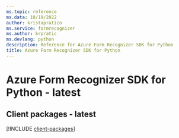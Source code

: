 ```yaml
---
ms.topic: reference
ms.data: 10/19/2022
author: kristapratico
ms.service: formrecognizer
ms.author: krpratic
ms.devlang: python
description: Reference for Azure Form Recognizer SDK for Python
title: Azure Form Recognizer SDK for Python
---
```

# Azure Form Recognizer SDK for Python - latest

## Client packages - latest
[!INCLUDE [client-packages](form-recognizer-client-index.md)]